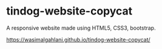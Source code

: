 # tindog-website-copycat
A responsive website made using HTML5, CSS3, bootstrap.

https://wasimalgahlani.github.io/tindog-website-copycat/
